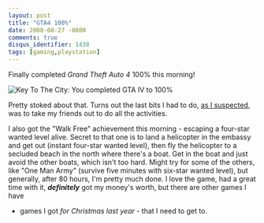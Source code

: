 ```yaml
---
layout: post
title: "GTA4 100%"
date: 2008-08-27 -0800
comments: true
disqus_identifier: 1438
tags: [gaming,playstation]
---
```

Finally completed *Grand Theft Auto 4* 100% this morning!

![Key To The City: You completed GTA IV to
100%](https://hyqi8g.dm2302.livefilestore.com/y2pHHOlpci3dTgEvI0kVmRbitxBnxHLDd_ZMDw65IVjGH5KBSvnPVcotbJCxZhuoy7BGK77vQ6-QVFh8NY0yT9FnaBuaQqYpIPDtgbyZ1oWG2M/20080827gta4_100.png?psid=1)

Pretty stoked about that. Turns out the last bits I had to do, [as I
suspected](/archive/2008/08/25/gta4-95-tropic-thunder.aspx), was to take
my friends out to do all the activities.

I also got the "Walk Free" achievement this morning - escaping a
four-star wanted level alive. Secret to that one is to land a helicopter
in the embassy and get out (instant four-star wanted level), then fly
the helicopter to a secluded beach in the north where there's a boat.
Get in the boat and just avoid the other boats, which isn't too hard.
Might try for some of the others, like "One Man Army" (survive five
minutes with six-star wanted level), but generally, after 80 hours, I'm
pretty much done. I love the game, had a great time with it,
***definitely*** got my money's worth, but there are other games I have
- games I got *for Christmas last year* - that I need to get to.

